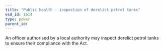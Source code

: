 ```yaml
---
title: "Public health - inspection of derelict petrol tanks"
esd_id: 1614
type: power
parent_id:  
---
```


An officer authorised by a local authority may inspect derelict petrol tanks to ensure their compliance with the Act.

